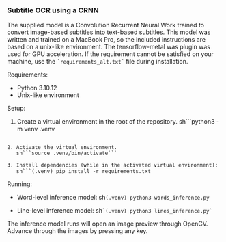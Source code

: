 ### Subtitle OCR using a CRNN

The supplied model is a Convolution Recurrent Neural Work trained to convert image-based subtitles into text-based
subtitles. This model was written and trained on a MacBook Pro, so the included instructions are based on a unix-like
environment. The tensorflow-metal was plugin was used for GPU acceleration. If the requirement cannot be satisfied on
your machine, use the `` `requirements_alt.txt` `` file during installation.

Requirements:

* Python 3.10.12
* Unix-like environment

Setup:

1. Create a virtual environment in the root of the repository.
   sh```python3 -m venv .venv

```

2. Activate the virtual environment.
   sh```source .venv/bin/activate```

3. Install dependencies (while in the activated virtual environment):
   sh```(.venv) pip install -r requirements.txt

```

Running:

- Word-level inference model:
  sh```(.venv) python3 words_inference.py```

* Line-level inference model:
  sh`` `(.venv) python3 lines_inference.py` ``

The inference model runs will open an image preview through OpenCV. Advance through the images by pressing any key.

